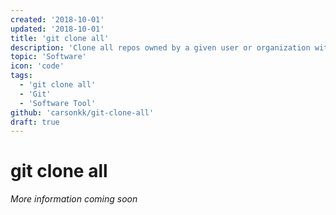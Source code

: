 ```yaml
---
created: '2018-10-01'
updated: '2018-10-01'
title: 'git clone all'
description: 'Clone all repos owned by a given user or organization with a single command'
topic: 'Software'
icon: 'code'
tags:
  - 'git clone all'
  - 'Git'
  - 'Software Tool'
github: 'carsonkk/git-clone-all'
draft: true
---
```


# git clone all

*More information coming soon*
